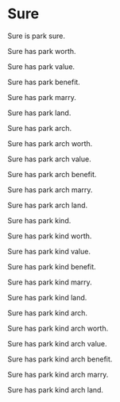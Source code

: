 # Sure

Sure is park sure.

Sure has park worth.

Sure has park value.

Sure has park benefit.

Sure has park marry.

Sure has park land.

Sure has park arch.

Sure has park arch worth.

Sure has park arch value.

Sure has park arch benefit.

Sure has park arch marry.

Sure has park arch land.

Sure has park kind.

Sure has park kind worth.

Sure has park kind value.

Sure has park kind benefit.

Sure has park kind marry.

Sure has park kind land.

Sure has park kind arch.

Sure has park kind arch worth.

Sure has park kind arch value.

Sure has park kind arch benefit.

Sure has park kind arch marry.

Sure has park kind arch land.